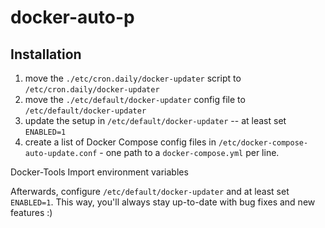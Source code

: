 # docker-auto-p

## Installation

1. move the `./etc/cron.daily/docker-updater` script to `/etc/cron.daily/docker-updater`
2. move the `./etc/default/docker-updater` config file to `/etc/default/docker-updater`
3. update the setup in `/etc/default/docker-updater` -- at least set `ENABLED=1`
4. create a list of Docker Compose config files in `/etc/docker-compose-auto-update.conf` - one path to a `docker-compose.yml` per line.

Docker-Tools Import environment variables

Afterwards, configure `/etc/default/docker-updater` and at least set `ENABLED=1`.
This way, you'll always stay up-to-date with bug fixes and new features :)
